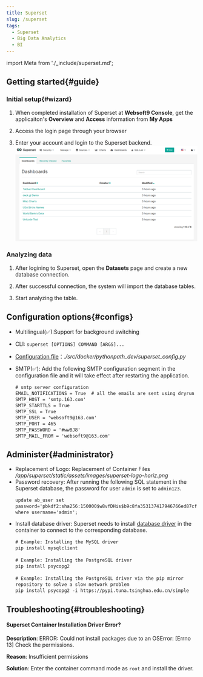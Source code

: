 ```yaml
---
title: Superset
slug: /superset
tags:
  - Superset
  - Big Data Analytics
  - BI
---
```


import Meta from './_include/superset.md';

<Meta name="meta" />

## Getting started{#guide}

### Initial setup{#wizard}

1. When completed installation of Superset at **Websoft9 Console**, get the applicaiton's **Overview** and **Access** information from **My Apps**  

2. Access the login page through your browser 

3. Enter your account and login to the Superset backend.  
   ![](./assets/superset-console-websoft9.png)

### Analyzing data

1. After logining to Superset, open the **Datasets** page and create a new database connection.

2. After successful connection, the system will import the database tables.

3. Start analyzing the table.

## Configuration options{#configs}

- Multilingual(✅):Support for background switching
- CLI: `superset [OPTIONS] COMMAND [ARGS]...`
- [Configuration file](https://github.com/apache/superset/blob/master/superset/config.py)：*./src/docker/pythonpath_dev/superset_config.py*
- SMTP(✅): Add the following SMTP configuration segment in the configuration file and it will take effect after restarting the application.

   ```
   # smtp server configuration
   EMAIL_NOTIFICATIONS = True  # all the emails are sent using dryrun
   SMTP_HOST = 'smtp.163.com'
   SMTP_STARTTLS = True
   SMTP_SSL = True
   SMTP_USER = 'websoft9@163.com'
   SMTP_PORT = 465
   SMTP_PASSWORD = '#wwBJ8'
   SMTP_MAIL_FROM = 'websoft9@163.com'
   ```

## Administer{#administrator}

- Replacement of Logo: Replacement of Container Files */app/superset/static/assets/images/superset-logo-horiz.png*
- Password recovery: After running the following SQL statement in the Superset database, the password for user `admin` is set to `admin123`.
   ```
   update ab_user set password='pbkdf2:sha256:150000$w8vfDHis$b9c8fa353137417946766ed87cf20510da7e1e3a7b79eef37426330abef552bf' where username='admin';
   ```
- Install database driver: Superset needs to install [database driver](https://superset.apache.org/docs/databases/installing-database-drivers) in the container to connect to the corresponding database.
   ```
   # Example: Installing the MySQL driver
   pip install mysqlclient

   # Example: Installing the PostgreSQL driver
   pip install psycopg2

   # Example: Installing the PostgreSQL driver via the pip mirror repository to solve a slow network problem
   pip install psycopg2 -i https://pypi.tuna.tsinghua.edu.cn/simple
   ```


## Troubleshooting{#troubleshooting}

#### Superset Container Installation Driver Error?

**Description**: ERROR: Could not install packages due to an OSError: [Errno 13]
Check the permissions.

**Reason**: Insufficient permissions

**Solution**: Enter the container command mode as `root` and install the driver.

